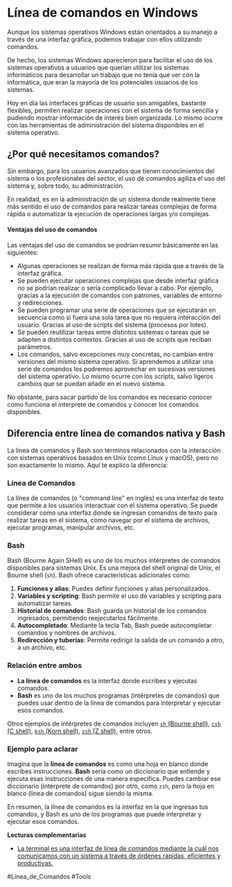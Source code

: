 # Línea de comandos en Windows

Aunque los sistemas operativos Windows están orientados a su manejo a través de una interfaz gráfica, podemos trabajar con ellos utilizando comandos.

De hecho, los sistemas Windows aparecieron para facilitar el uso de los sistemas operativos a usuarios que querían utilizar los sistemas informáticos para desarrollar un trabajo que no tenía que ver con la informática, que eran la mayoría de los potenciales usuarios de los sistemas.

Hoy en día las interfaces gráficas de usuario son amigables, bastante flexibles, permiten realizar operaciones con el sistema de forma sencilla y pudiendo mostrar información de interés bien organizada. Lo mismo ocurre con las herramientas de administración del sistema disponibles en el sistema operativo.

## ¿Por qué necesitamos comandos?

Sin embargo, para los usuarios avanzados que tienen conocimientos del sistema o los profesionales del sector, el uso de comandos agiliza el uso del sistema y, sobre todo, su administración.

En realidad, es en la administración de un sistema donde realmente tiene más sentido el uso de comandos para realizar tareas complejas de forma rápida o automatizar la ejecución de operaciones largas y/o complejas.

#### Ventajas del uso de comandos

Las ventajas del uso de comandos se podrían resumir básicamente en las siguientes:

- Algunas operaciones se realizan de forma más rápida que a través de la interfaz gráfica.
- Se pueden ejecutar operaciones complejas que desde interfaz gráfica no se podrían realizar o sería complicado llevar a cabo. Por ejemplo, gracias a la ejecución de comandos con patrones, variables de entorno y redirecciones.
- Se pueden programar una serie de operaciones que se ejecutarán en secuencia como si fuera una sola tarea que no requiera interacción del usuario. Gracias al uso de scripts del sistema (procesos por lotes).
- Se pueden reutilizar tareas entre distintos sistemas o tareas que se adapten a distintos contextos. Gracias al uso de scripts que reciban parámetros.
- Los comandos, salvo excepciones muy concretas, no cambian entre versiones del mismo sistema operativo. Si aprendemos a utilizar una serie de comandos los podremos aprovechar en sucesivas versiones del sistema operativo. Lo mismo ocurre con los scripts, salvo ligeros cambios que se puedan añadir en el nuevo sistema.

No obstante, para sacar partido de los comandos es necesario conocer como funciona el interprete de comandos y conocer los comandos disponibles.

## Diferencia entre línea de comandos nativa y Bash

La línea de comandos y Bash son términos relacionados con la interacción con sistemas operativos basados en Unix (como Linux y macOS), pero no son exactamente lo mismo. Aquí te explico la diferencia:

### Línea de Comandos
La línea de comandos (o "command line" en inglés) es una interfaz de texto que permite a los usuarios interactuar con el sistema operativo. Se puede considerar como una interfaz donde se ingresan comandos de texto para realizar tareas en el sistema, como navegar por el sistema de archivos, ejecutar programas, manipular archivos, etc.

### Bash
Bash (Bourne Again SHell) es uno de los muchos intérpretes de comandos disponibles para sistemas Unix. Es una mejora del shell original de Unix, el Bourne shell (`sh`). Bash ofrece características adicionales como:

1. **Funciones y alias**: Puedes definir funciones y alias personalizados.
2. **Variables y scripting**: Bash permite el uso de variables y scripting para automatizar tareas.
3. **Historial de comandos**: Bash guarda un historial de los comandos ingresados, permitiendo reejecutarlos fácilmente.
4. **Autocompletado**: Mediante la tecla Tab, Bash puede autocompletar comandos y nombres de archivos.
5. **Redirección y tuberías**: Permite redirigir la salida de un comando a otro, a un archivo, etc.

### Relación entre ambos
- **La línea de comandos** es la interfaz donde escribes y ejecutas comandos.
- **Bash** es uno de los muchos programas (intérpretes de comandos) que puedes usar dentro de la línea de comandos para interpretar y ejecutar esos comandos.

Otros ejemplos de intérpretes de comandos incluyen [`sh` (Bourne shell)](https://www.geeksforgeeks.org/difference-between-sh-and-bash/), [`csh` (C shell)](https://es.wikipedia.org/wiki/C_shell), [`ksh` (Korn shell)](https://es.wikipedia.org/wiki/Korn_shell), [`zsh` (Z shell)](https://terminaldelinux.com/terminal/preparacion-entorno/instalacion-zsh/), entre otros.

### Ejemplo para aclarar
Imagina que la **línea de comandos** es como una hoja en blanco donde escribes instrucciones. **Bash** sería como un diccionario que entiende y ejecuta esas instrucciones de una manera específica. Puedes cambiar ese diccionario (intérprete de comandos) por otro, como `zsh`, pero la hoja en blanco (línea de comandos) sigue siendo la misma.

En resumen, la línea de comandos es la interfaz en la que ingresas tus comandos, y Bash es uno de los programas que puede interpretar y ejecutar esos comandos.

**Lecturas complementarias**

- [La terminal es una interfaz de línea de comandos mediante la cuál nos comunicamos con un sistema a través de órdenes rápidas, eficientes y productivas.](https://terminaldelinux.com/terminal/)

#Línea_de_Comandos #Tools 
